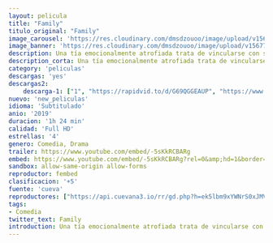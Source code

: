 ```yaml
---
layout: pelicula
title: "Family"
titulo_original: "Family"
image_carousel: 'https://res.cloudinary.com/dmsdzouoo/image/upload/v1567740921/family-min_ibhjsk.jpg'
image_banner: 'https://res.cloudinary.com/dmsdzouoo/image/upload/v1567740933/hero_family-image-min_skogqe.jpg'
description: Una tía emocionalmente atrofiada trata de vincularse con su sobrina de trece años, que no quiere nada más que huir de casa y convertirse en un juggalo.
description_corta: Una tía emocionalmente atrofiada trata de vincularse con su sobrina de trece años, que no quiere nada más que huir de casa y convertirse en un juggalo.
category: 'peliculas'
descargas: 'yes'
descargas2:
    descarga-1: ["1", "https://rapidvid.to/d/G69QGGEAUP", "https://www.google.com/s2/favicons?domain=openload.co","OpenLoad","https://res.cloudinary.com/imbriitneysam/image/upload/v1541473684/mexico.png", "Latino", "TS-Screener"]
nuevo: 'new_peliculas'
idioma: 'Subtitulado'
anio: '2019'
duracion: '1h 24 min'
calidad: 'Full HD'
estrellas: '4'
genero: Comedia, Drama
trailer: https://www.youtube.com/embed/-5sKkRCBARg
embed: https://www.youtube.com/embed/-5sKkRCBARg?rel=0&amp;hd=1&border=0&wmode=opaque&enablejsapi=1&modestbranding=1&controls=1&showinfo=1
sandbox: allow-same-origin allow-forms
reproductor: fembed
clasificacion: '+5'
fuente: 'cueva'
reproductores: ["https://api.cuevana3.io/rr/gd.php?h=ek5lbm9xYWNrS0xJMVp5b21KREk0dFBLbjVkaHhkRGdrOG1jbnBpUnhhS1ZsWG1zaWM3UDFzbkhhV2Fic0txL3k4dDhoS0MwME1iWTJaaUJaS1dVdGJpU3FadVkyUT09"]
tags:
- Comedia
twitter_text: Family
introduction: Una tía emocionalmente atrofiada trata de vincularse con su sobrina de trece años, que no quiere nada más que huir de casa y convertirse en un juggalo.
---
```













